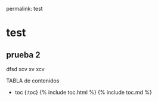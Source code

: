 permalink: test

# test

## prueba 2
dfsd
xcv
xv
xcv

 
TABLA de contenidos
* toc
			{:toc}
{% include toc.html %}
{% include toc.md %}
<!--stackedit_data:
eyJoaXN0b3J5IjpbMjEyMzgzMDk3OV19
-->